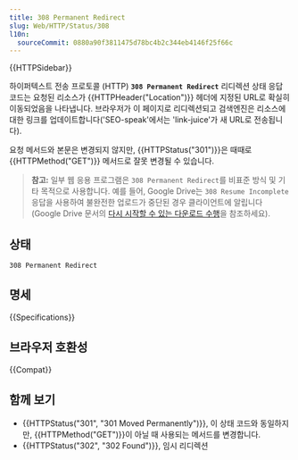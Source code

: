 ```yaml
---
title: 308 Permanent Redirect
slug: Web/HTTP/Status/308
l10n:
  sourceCommit: 0880a90f3811475d78bc4b2c344eb4146f25f66c
---
```


{{HTTPSidebar}}

하이퍼텍스트 전송 프로토콜 (HTTP) **`308 Permanent Redirect`** 리디렉션 상태 응답 코드는 요청된 리소스가
{{HTTPHeader("Location")}} 헤더에 지정된 URL로 확실히 이동되었음을 나타냅니다. 브라우저가 이 페이지로 리디렉션되고 검색엔진은 리소스에 대한 링크를 업데이트합니다('SEO-speak'에서는 'link-juice'가 새 URL로 전송됩니다).

요청 메서드와 본문은 변경되지 않지만, {{HTTPStatus("301")}}은 때때로 {{HTTPMethod("GET")}} 메서드로 잘못 변경될 수 있습니다.

> **참고:** 일부 웹 응용 프로그램은
> `308 Permanent Redirect`를 비표준 방식 및 기타 목적으로 사용합니다.
> 예를 들어, Google Drive는 `308 Resume Incomplete` 응답을 사용하여 불완전한 업로드가 중단된 경우 클라이언트에 알립니다(Google Drive 문서의 [다시 시작할 수 있는 다운로드 수행](https://developers.google.com/drive/api/guides/manage-uploads)을 참조하세요).

## 상태

```http
308 Permanent Redirect
```

## 명세

{{Specifications}}

## 브라우저 호환성

{{Compat}}

## 함께 보기

- {{HTTPStatus("301", "301 Moved Permanently")}}, 이 상태 코드와 동일하지만, {{HTTPMethod("GET")}}이 아닐 때 사용되는 메서드를 변경합니다.
- {{HTTPStatus("302", "302 Found")}}, 임시 리디렉션
